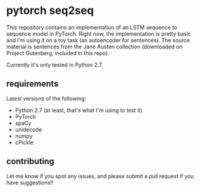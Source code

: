 # pytorch seq2seq

This repository contains an implementation of an LSTM sequence to sequence model in PyTorch. Right now, the implementation is pretty basic and I'm using it on a toy task (an autoencoder for sentences). The source material is sentences from the Jane Austen collection (downloaded on Project Gutenberg, included in this repo). 

Currently it's only tested in Python 2.7.

## requirements

Latest versions of the following:
* Python 2.7 (at least, that's what I'm using to test it)
* PyTorch
* spaCy
* unidecode
* numpy
* cPickle

## contributing

Let me know if you spot any issues, and please submit a pull request if you have suggestions!!
